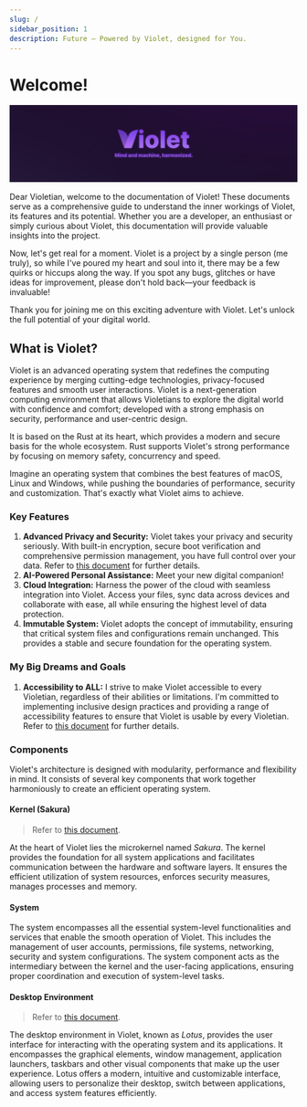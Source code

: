 ```yaml
---
slug: /
sidebar_position: 1
description: Future — Powered by Violet, designed for You.
---
```


# Welcome!

![Banner](https://github.com/violet-eco/docs/blob/main/brand/banner.png?raw=true)

Dear Violetian, welcome to the documentation of Violet! These documents serve as a
comprehensive guide to understand the inner workings of Violet, its features and its
potential. Whether you are a developer, an enthusiast or simply curious about Violet,
this documentation will provide valuable insights into the project.

Now, let's get real for a moment. Violet is a project by a single person (me truly), so
while I've poured my heart and soul into it, there may be a few quirks or hiccups along
the way. If you spot any bugs, glitches or have ideas for improvement, please don't hold
back—your feedback is invaluable!

Thank you for joining me on this exciting adventure with Violet.
Let's unlock the full potential of your digital world.

## What is Violet?

Violet is an advanced operating system that redefines the computing experience by merging
cutting-edge technologies, privacy-focused features and smooth user interactions. Violet
is a next-generation computing environment that allows Violetians to explore the digital
world with confidence and comfort; developed with a strong emphasis on security,
performance and user-centric design.

It is based on the Rust at its heart, which provides a modern and secure basis for the
whole ecosystem. Rust supports Violet's strong performance by focusing on memory safety,
concurrency and speed.

Imagine an operating system that combines the best features of macOS, Linux and
Windows, while pushing the boundaries of performance, security and customization.
That's exactly what Violet aims to achieve.

### Key Features

1. **Advanced Privacy and Security:** Violet takes your privacy and security seriously. With built-in encryption, secure boot verification and comprehensive permission management, you have full control over your data. Refer to [this document](./features/privacy-and-security.md) for further details.
2. **AI-Powered Personal Assistance:** Meet your new digital companion!
3. **Cloud Integration:** Harness the power of the cloud with seamless integration into Violet. Access your files, sync data across devices and collaborate with ease, all while ensuring the highest level of data protection.
4. **Immutable System:** Violet adopts the concept of immutability, ensuring that critical system files and configurations remain unchanged. This provides a stable and secure foundation for the operating system.

### My Big Dreams and Goals

1. **Accessibility to ALL:** I strive to make Violet accessible to every Violetian, regardless of their abilities or limitations. I'm committed to implementing inclusive design practices and providing a range of accessibility features to ensure that Violet is usable by every Violetian. Refer to [this document](./applications/lotus.md#accessibility-features) for further details.

### Components

Violet's architecture is designed with modularity, performance and flexibility in mind. It consists of several key components that work together harmoniously to create an efficient operating system.

#### Kernel (Sakura)

> Refer to [this document](./specs/kernel/README.md).

At the heart of Violet lies the microkernel named *Sakura*. The kernel provides the
foundation for all system applications and facilitates communication between the hardware
and software layers. It ensures the efficient utilization of system resources, enforces
security measures, manages processes and memory.

#### System

The system encompasses all the essential system-level functionalities and services that
enable the smooth operation of Violet. This includes the management of user accounts,
permissions, file systems, networking, security and system configurations. The system
component acts as the intermediary between the kernel and the user-facing applications,
ensuring proper coordination and execution of system-level tasks.

#### Desktop Environment

> Refer to [this document](./applications/lotus.md).

The desktop environment in Violet, known as *Lotus*, provides the user interface for
interacting with the operating system and its applications. It encompasses the graphical
elements, window management, application launchers, taskbars and other visual components
that make up the user experience. Lotus offers a modern, intuitive and customizable
interface, allowing users to personalize their desktop, switch between applications, and
access system features efficiently.
